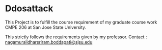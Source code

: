 # Ddosattack
This Project is to fulfill the course requirement of my graduate course work CMPE 206 at San Jose State University.

This strictly follows the requirements given by my professor.
Contact : nagamuralidharsriram.boddapati@sjsu.edu
